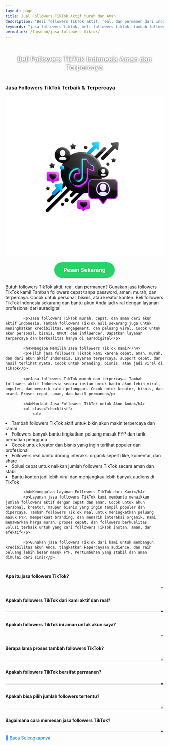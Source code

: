 ```yaml
---
layout: page
title: Jual Followers TikTok Aktif Murah dan Aman
description: "Beli followers TikTok aktif, real, dan permanen dari Indonesia. Jasa tambah followers TikTok cepat, murah, dan terpercaya. Aman tanpa password! Cocok untuk kreator, bisnis, dan influencer. Jual followers TikTok asli yang bantu konten viral. Order sekarang dan tingkatkan kredibilitas akun TikTok Anda!"
keywords: "jasa followers tiktok, beli followers tiktok, tambah followers tiktok, followers tiktok murah, jual followers tiktok, followers tiktok aktif, followers tiktok real, followers tiktok Indonesia, followers tiktok terpercaya, followers tiktok permanen, followers tiktok cepat, order followers tiktok, jasa tambah followers tiktok, jasa jual followers tiktok, beli followers tiktok Indonesia, followers tiktok aman, jasa followers murah, jasa followers real, beli followers asli, followers tiktok tanpa password, jasa tiktok, jasa tiktok murah, followers akun tiktok, jasa followers viral, followers organik tiktok, beli followers tiktok terpercaya, followers tiktok langsung masuk, jasa followers instan, jasa menaikkan followers tiktok, followers untuk tiktok bisnis, followers tiktok creator, jasa social media tiktok, layanan followers tiktok, beli followers tiktok aktif Indonesia, jasa social proof tiktok"
permalink: /layanan/jasa-followers-tiktok/
---
```


<script type="application/ld+json">
{
  "@context": "https://schema.org",
  "@graph": [
    {
      "@type": "WebSite",
      "@id": "https://auradigital.id/#website",
      "url": "https://auradigital.id/",
      "name": "auradigital.id"
    },
    {
      "@type": "WebPage",
      "@id": "https://auradigital.id/layanan/jasa-followers-tiktok/#webpage",
      "url": "https://auradigital.id/layanan/jasa-followers-tiktok/",
      "name": "Jasa Followers TikTok Aktif Indonesia - Aman & Cepat",
      "isPartOf": {
        "@id": "https://auradigital.id/#website"
      },
      "breadcrumb": {
        "@id": "https://auradigital.id/layanan/jasa-followers-tiktok/#breadcrumb"
      },
      "description": "Beli followers TikTok aktif dan real dari pengguna Indonesia. Jasa followers TikTok terpercaya, murah, cepat, dan aman tanpa password. Tambah followers TikTok sekarang untuk tingkatkan kredibilitas dan viralitas akun Anda. Layanan jual followers TikTok permanen dan instan. Cocok untuk akun personal, bisnis, dan kreator konten. Order followers TikTok terbaik hanya di AuraDigital"
    },
    {
      "@type": "Service",
      "name": "Jasa Followers TikTok",
      "serviceType": "Social Media Engagement",
      "provider": {
        "@type": "WebSite",
        "name": "auradigital.id",
        "url": "https://auradigital.id/"
      },
      "areaServed": {
        "@type": "Country",
        "name": "Indonesia"
      },
      "description": "Jual followers TikTok aktif, real, dan permanen. Tambah followers TikTok cepat tanpa password. Followers Indonesia aman, murah, dan terpercaya. Pesan sekarang untuk meningkatkan akun bisnis atau personal Anda. Cocok untuk kreator, brand, dan UMKM. Layanan terbaik untuk beli followers TikTok instan dan organik"
    },
    {
      "@type": "Product",
      "name": "Followers TikTok Aktif",
      "image": "https://raw.githubusercontent.com/AzkaAtta/azkaatta.github.io/main/image/jasa-followers-tiktok.webp",
      "description": "Tambah followers TikTok aktif dan real tanpa ribet! Kami menyediakan jasa followers TikTok Indonesia yang aman, cepat, dan terpercaya. Dapatkan followers permanen untuk meningkatkan engagement, kepercayaan, dan peluang viral. Cocok untuk akun personal, bisnis, selebgram, kreator konten, hingga UMKM. Jasa kami tanpa password, harga murah, dan proses instan. Beli followers TikTok sekarang juga dan buktikan hasilnya!",
      "brand": {
        "@type": "Brand",
        "name": "auradigital.id"
      },
      "offers": {
        "@type": "Offer",
        "priceCurrency": "IDR",
        "price": "2000",
        "availability": "https://schema.org/InStock",
        "url": "https://auradigital.id/layanan/jasa-view-tiktok/"
      }
    },
    {
      "@type": "BreadcrumbList",
      "@id": "https://auradigital.id/layanan/jasa-followers-tiktok/#breadcrumb",
      "itemListElement": [
        {
          "@type": "ListItem",
          "position": 1,
          "name": "Home",
          "item": "https://auradigital.id/"
        },
        {
          "@type": "ListItem",
          "position": 2,
          "name": "Layanan",
          "item": "https://auradigital.id/layanan/"
        },
        {
          "@type": "ListItem",
          "position": 3,
          "name": "Jasa followers TikTok",
          "item": "https://auradigital.id/layanan/jasa-followers-tiktok/"
        }
      ]
    },
    {
      "@type": "FAQPage",
      "mainEntity": [
        {
          "@type": "Question",
          "name": "Apakah Followers TikTok dari layanan ini real?",
          "acceptedAnswer": {
            "@type": "Answer",
            "text": "Ya, layanan kami menyediakan Followers TikTok aktif dari pengguna Indonesia yang real dan aman."
          }
        },
        {
          "@type": "Question",
          "name": "Berapa lama proses penambahan followers?",
          "acceptedAnswer": {
            "@type": "Answer",
            "text": "Proses penambahan followers biasanya berlangsung dalam 1-10 menit setelah pembayaran berhasil."
          }
        }
      ]
    }
  ]
}
</script>


<h2 style="text-align: center; color: #fff; text-shadow: 0 0 4px rgba(0,0,0,0.7); padding: 20px 15px;">
    Beli Followers TikTok Indonesia Aman dan Terpercaya
</h2>

<div class="jasa-followers-tiktok-container">
    <div class="service-card" id="jasa-followers-tiktok-card" onclick="toggleService(this)">
        <h3>Jasa Followers TikTok Terbaik & Terpercaya</h3>
        <img src="https://raw.githubusercontent.com/AzkaAtta/azkaatta.github.io/main/image/jasa-followers-tiktok.webp" alt="jasa-followers-tiktok" style="max-width:100%; height:auto;" loading="lazy">
        <a href="https://wa.me/62895402343693?text=Halo,%20saya%20tertarik%20dengan%20Jasa%20followers%20TikTok.%20Bisa%20info%20lebih%20lanjut?" target="_blank" class="whatsapp-button" style="display: block; width: fit-content; margin: 20px auto; padding: 15px 30px; background-color: #25D366; color: white; text-align: center; text-decoration: none; border-radius: 50px; font-size: 1.2em; font-weight: bold; transition: background-color 0.3s ease;">
            Pesan Sekarang
        </a>
        <div class="service-description">
            <p>Butuh followers TikTok aktif, real, dan permanen? Gunakan jasa followers TikTok kami! Tambah followers cepat tanpa password, aman, murah, dan terpercaya. Cocok untuk personal, bisnis, atau kreator konten. Beli followers TikTok Indonesia sekarang dan bantu akun Anda jadi viral dengan layanan profesional dari auradigital</p>

            <p>Jasa followers TikTok murah, cepat, dan aman dari akun aktif Indonesia. Tambah followers TikTok asli sekarang juga untuk meningkatkan kredibilitas, engagement, dan peluang viral. Cocok untuk akun personal, bisnis, UMKM, dan influencer. Dapatkan layanan terpercaya dan berkualitas hanya di auradigital</p>

            <h4>Mengapa Memilih Jasa followers TikTok Kami?</h4>
            <p>Pilih jasa followers TikTok kami karena cepat, aman, murah, dan dari akun aktif Indonesia. Layanan terpercaya, support cepat, dan hasil terlihat nyata. Cocok untuk branding, bisnis, atau jadi viral di TikTok</p>

            <p>Jasa followers TikTok murah dan terpercaya. Tambah followers aktif Indonesia secara instan untuk bantu akun lebih viral, populer, dan menarik calon pelanggan. Cocok untuk kreator, bisnis, dan brand. Proses cepat, aman, dan hasil permanen</p>

            <h4>Manfaat Jasa Followers TikTok untuk Akun Anda</h4>
            <ul class="checklist">
                <ul>
  <li>Tambah followers TikTok aktif untuk bikin akun makin terpercaya dan ramai</li>
  <li>Followers banyak bantu tingkatkan peluang masuk FYP dan tarik perhatian pengguna</li>
  <li>Cocok untuk kreator dan bisnis yang ingin terlihat populer dan profesional</li>
  <li>Followers real bantu dorong interaksi organik seperti like, komentar, dan share</li>
  <li>Solusi cepat untuk naikkan jumlah followers TikTok secara aman dan stabil</li>
  <li>Bantu konten jadi lebih viral dan menjangkau lebih banyak audiens di TikTok</li>
</ul>

            <h4>Keunggulan Layanan Followers TikTok dari Kami</h4>
            <p>Layanan jasa followers TikTok kami membantu menaikkan jumlah followers aktif dengan cepat dan aman. Cocok untuk akun personal, kreator, maupun bisnis yang ingin tampil populer dan dipercaya. Tambah followers TikTok real untuk meningkatkan peluang masuk FYP, memperkuat branding, dan menarik interaksi organik. Kami menawarkan harga murah, proses cepat, dan followers berkualitas. Solusi terbaik untuk yang cari followers TikTok instan, aman, dan efektif</p>

            <p>Gunakan jasa followers TikTok dari kami untuk membangun kredibilitas akun Anda, tingkatkan kepercayaan audience, dan raih peluang lebih besar masuk FYP. Pertumbuhan yang stabil dan aman dimulai dari sini!</p>

<style>
  .accordion-item {
    border-bottom: 1px solid #ccc;
    padding: 10px 0;
  }
  .accordion-title {
    cursor: pointer;
    font-weight: bold;
    position: relative;
  }
  .accordion-title::after {
    content: '+';
    position: absolute;
    right: 0;
  }
  .accordion-title.active::after {
    content: '-';
  }
  .accordion-content {
    display: none;
    padding: 10px 0;
  }
  .accordion-content.show {
    display: block;
  }
</style>

<div class="accordion">

  <div class="accordion-item">
  <div class="accordion-title"><h4>Apa itu jasa followers TikTok?</h4></div>
  <div class="accordion-content">
    Jasa followers TikTok adalah layanan untuk menambah jumlah pengikut akun TikTok Anda secara instan. Followers ini bisa meningkatkan kepercayaan dan potensi akun Anda masuk FYP.
  </div>
</div>

<div class="accordion-item">
  <div class="accordion-title"><h4>Apakah followers TikTok dari kami aktif dan real?</h4></div>
  <div class="accordion-content">
    Ya, followers TikTok yang kami berikan berasal dari akun aktif dan real, bukan bot. Kami mengutamakan kualitas demi keamanan akun Anda.
  </div>
</div>

<div class="accordion-item">
  <div class="accordion-title"><h4>Apakah followers TikTok ini aman untuk akun saya?</h4></div>
  <div class="accordion-content">
    Layanan kami 100% aman dan tidak melanggar ketentuan TikTok. Kami sudah membantu ribuan akun tanpa masalah banned atau penurunan followers.
  </div>
</div>

<div class="accordion-item">
  <div class="accordion-title"><h4>Berapa lama proses tambah followers TikTok?</h4></div>
  <div class="accordion-content">
    Proses penambahan followers TikTok berlangsung cepat, mulai dari beberapa menit hingga maksimal 24 jam tergantung jumlah pesanan.
  </div>
</div>

<div class="accordion-item">
  <div class="accordion-title"><h4>Apakah followers TikTok bersifat permanen?</h4></div>
  <div class="accordion-content">
    Followers TikTok dari kami bersifat permanen dengan catatan mengikuti pedoman konten yang baik. Kami juga menyediakan refill jika ada pengurangan dalam waktu tertentu.
  </div>
</div>

<div class="accordion-item">
  <div class="accordion-title"><h4>Apakah bisa pilih jumlah followers tertentu?</h4></div>
  <div class="accordion-content">
    Tentu saja. Anda bebas memilih jumlah followers TikTok sesuai kebutuhan, mulai dari 100 hingga puluhan ribu pengikut.
  </div>
</div>

<div class="accordion-item">
  <div class="accordion-title"><h4>Bagaimana cara memesan jasa followers TikTok?</h4></div>
  <div class="accordion-content">
    Anda cukup mengirimkan username TikTok Anda saat melakukan pemesanan. Tidak perlu password atau akses login.
  </div>
</div>
</div>

<script>
  const titles = document.querySelectorAll(".accordion-title");
  titles.forEach(title => {
    title.addEventListener("click", () => {
      const content = title.nextElementSibling;
      title.classList.toggle("active");
      content.classList.toggle("show");
    });
  });
</script>


<style>
  .hidden-content { display: none; margin-top: 10px; }
  .toggle-btn { cursor: pointer; color: #007bff; text-decoration: underline; margin-top: 10px; display: inline-block; }
</style>

<div class="toggle-btn" onclick="toggleHidden()">📌 Baca Selengkapnya</div>
<div id="hiddenContent" class="hidden-content">
  <li>Jasa followers TikTok murah dan real, bantu naikkan followers aktif Indonesia agar akun makin dipercaya.</li>
  <li>Tambah followers TikTok cepat dan aman, cocok untuk kreator, bisnis, maupun TikTok Shop.</li>
  <li>Followers TikTok real dan aktif, bantu tingkatkan peluang masuk FYP dan jangkauan konten lebih luas.</li>
  <li>Beli followers TikTok terpercaya, followers stabil dari pengguna nyata untuk semua jenis konten.</li>
  <li>Followers TikTok organik bantu tingkatkan interaksi seperti like, komentar, dan share secara alami.</li>
  <li>Solusi followers TikTok cepat dan aman, pas untuk akun jualan, hiburan, hingga edukasi.</li>
  <li>Jual followers TikTok asli, langsung aktif, cocok untuk branding personal dan bisnis online.</li>
  <li>Cari followers TikTok murah dan real? Kami sediakan layanan cepat dan bergaransi.</li>
  <li>Followers TikTok aktif dan stabil bantu konten viral dan menaikkan kepercayaan audiens baru.</li>
  <li>Tambah followers TikTok real, cocok untuk pemula yang ingin tampil lebih profesional.</li>
  <li>Followers TikTok asli dan aktif, cocok untuk konten promosi, challenge, dan daily vlog.</li>
  <li>Jasa followers TikTok terpercaya dan cepat, bantu percepat pertumbuhan akun Anda.</li>
  <li>Beli followers TikTok real dan murah, akun Anda terlihat ramai dan lebih menarik.</li>
  <li>Layanan followers TikTok terbaik untuk bantu tingkatkan engagement dan daya tarik konten.</li>
  <li>Followers TikTok Indonesia real dan aktif, cocok untuk konten lokal dan bisnis UMKM.</li>
  <li>Promo followers TikTok murah, hasil cepat dan aman untuk kreator semua level.</li>
  <li>Followers TikTok organik bantu dorong performa konten sesuai algoritma TikTok terkini.</li>
  <li>Tambah followers TikTok terpercaya, real dari akun aktif tanpa risiko.</li>
  <li>Layanan followers TikTok asli dan aman, bantu optimasi akun agar cepat dikenal.</li>
  <li>Followers TikTok aktif bantu video Anda viral dan mendapatkan banyak penonton baru.</li>
  <li>Followers TikTok termurah untuk konten jualan, hiburan, bisnis, dan personal branding.</li>
  <li>Beli followers TikTok aktif dan real untuk tingkatkan otoritas akun dan kepercayaan audiens.</li>
  <li>Followers TikTok real bantu konten naik FYP dan tampil profesional di mata pengikut baru.</li>
  <li>Layanan followers TikTok cepat masuk, cocok untuk campaign dan promosi produk.</li>
  <li>Tambah followers TikTok otomatis dan real bantu boost algoritma TikTok Anda.</li>
  <li>Followers TikTok terpercaya dan berkualitas bantu akun makin dikenal luas.</li>
  <li>Jasa followers TikTok real dan aktif cocok untuk content creator dan bisnis online shop.</li>
  <li>Followers TikTok stabil dan aman bantu konten disukai lebih banyak orang.</li>
  <li>Layanan followers TikTok paling murah dan aman dari akun asli dan aktif Indonesia.</li>
</div>

<script>
  function toggleHidden() {
    var content = document.getElementById("hiddenContent");
    var button = document.querySelector(".toggle-btn");
    if (content.style.display === "none") {
      content.style.display = "block";
      button.textContent = "📌 Tutup Selengkapnya";
    } else {
      content.style.display = "none";
      button.textContent = "📌 Baca Selengkapnya";
    }
  }
</script>
